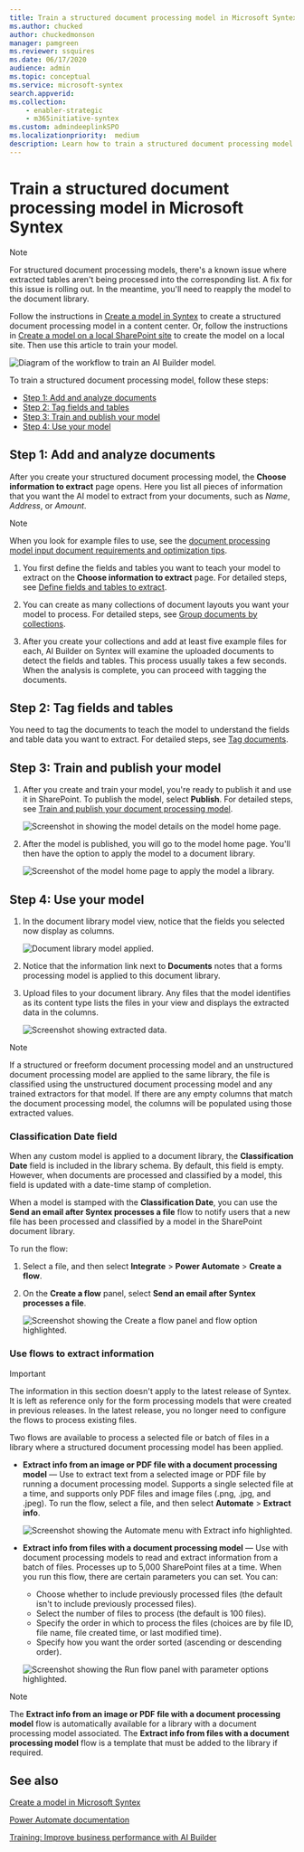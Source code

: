 ```yaml
---
title: Train a structured document processing model in Microsoft Syntex
ms.author: chucked
author: chuckedmonson
manager: pamgreen
ms.reviewer: ssquires
ms.date: 06/17/2020
audience: admin
ms.topic: conceptual
ms.service: microsoft-syntex
search.appverid: 
ms.collection: 
    - enabler-strategic
    - m365initiative-syntex
ms.custom: admindeeplinkSPO
ms.localizationpriority:  medium
description: Learn how to train a structured document processing model in Microsoft Syntex.
---
```


# Train a structured document processing model in Microsoft Syntex

> [!NOTE]
> For structured document processing models, there's a known issue where extracted tables aren't being processed into the corresponding list. A fix for this issue is rolling out. In the meantime, you'll need to reapply the model to the document library.

<!---
</br>

> [!VIDEO https://www.microsoft.com/videoplayer/embed/RE4GnhN]  

</br>


Using [AI Builder](/ai-builder/overview)—a feature in Microsoft Power Apps—Syntex users can create a [structured document processing](form-processing-overview.md) model directly from a SharePoint document library. 
--->

Follow the instructions in [Create a model in Syntex](create-syntex-model.md) to create a structured document processing model in a content center. Or, follow the instructions in [Create a model on a local SharePoint site](create-local-model.md) to create the model on a local site. Then use this article to train your model.

![Diagram of the workflow to train an AI Builder model.](../media/content-understanding/train-aib-model.png)

To train a structured document processing model, follow these steps:

 - [Step 1: Add and analyze documents](#step-1-add-and-analyze-documents)
 - [Step 2: Tag fields and tables](#step-2-tag-fields-and-tables)
 - [Step 3: Train and publish your model](#step-3-train-and-publish-your-model)
 - [Step 4: Use your model](#step-4-use-your-model)

## Step 1: Add and analyze documents

After you create your structured document processing model, the **Choose information to extract** page opens. Here you list all pieces of information that you want the AI model to extract from your documents, such as *Name*, *Address*, or *Amount*. 

> [!NOTE]
> When you look for example files to use, see the [document processing model input document requirements and optimization tips](/ai-builder/form-processing-model-requirements). 
 
1. You first define the fields and tables you want to teach your model to extract on the **Choose information to extract** page. For detailed steps, see [Define fields and tables to extract](/ai-builder/create-form-processing-model#define-fields-and-tables-to-extract). 

2.  You can create as many collections of document layouts you want your model to process. For detailed steps, see [Group documents by collections](/ai-builder/create-form-processing-model#group-documents-by-collections). 

3. After you create your collections and add at least five example files for each, AI Builder on Syntex will examine the uploaded documents to detect the fields and tables. This process usually takes a few seconds. When the analysis is complete, you can proceed with tagging the documents.

## Step 2: Tag fields and tables

You need to tag the documents to teach the model to understand the fields and table data you want to extract. For detailed steps, see [Tag documents](/ai-builder/create-form-processing-model#tag-documents).

## Step 3: Train and publish your model

1. After you create and train your model, you're ready to publish it and use it in SharePoint. To publish the model, select **Publish**. For detailed steps, see [Train and publish your document processing model](/ai-builder/form-processing-train). 

    ![Screenshot in showing the model details on the model home page.](../media/content-understanding/ai-builder-create-a-flow-1.png)

2. After the model is published, you will go to the model home page. You'll then have the option to apply the model to a document library.

    ![Screenshot of the model home page to apply the model a library.](../media/content-understanding/ai-builder-apply-model.png)

## Step 4: Use your model

1. In the document library model view, notice that the fields you selected now display as columns.

    ![Document library model applied.](../media/content-understanding/doc-lib-view.png)

2. Notice that the information link next to **Documents** notes that a forms processing model is applied to this document library.
<!---
    ![Info button.](../media/content-understanding/info-button.png)  
--->
3. Upload files to your document library. Any files that the model identifies as its content type lists the files in your view and displays the extracted data in the columns.

    ![Screenshot showing extracted data.](../media/content-understanding/doc-lib-done.png) 

> [!NOTE]
> If a structured or freeform document processing model and an unstructured document processing model are applied to the same library, the file is classified using the unstructured document processing model and any trained extractors for that model. If there are any empty columns that match the document processing model, the columns will be populated using those extracted values.

### Classification Date field

When any custom model is applied to a document library, the **Classification Date** field is included in the library schema. By default, this field is empty. However, when documents are processed and classified by a model, this field is updated with a date-time stamp of completion. 

When a model is stamped with the **Classification Date**, you can use the **Send an email after Syntex processes a file** flow to notify users that a new file has been processed and classified by a model in the SharePoint document library.

To run the flow:

1. Select a file, and then select **Integrate** > **Power Automate** > **Create a flow**.

2. On the **Create a flow** panel, select **Send an email after Syntex processes a file**.

    ![Screenshot showing the Create a flow panel and flow option highlighted.](../media/content-understanding/integrate-create-flow.png) 

### Use flows to extract information

> [!IMPORTANT]
> The information in this section doesn't apply to the latest release of Syntex. It is left as reference only for the form processing models that were created in previous releases. In the latest release, you no longer need to configure the flows to process existing files.

Two flows are available to process a selected file or batch of files in a library where a structured document processing model has been applied.

- **Extract info from an image or PDF file with a document processing model** — Use to extract text from a selected image or PDF file by running a document processing model. Supports a single selected file at a time, and supports only PDF files and image files (.png, .jpg, and .jpeg). To run the flow, select a file, and then select **Automate** > **Extract info**.

    ![Screenshot showing the Automate menu with Extract info highlighted.](../media/content-understanding/automate-extract-info.png)  

- **Extract info from files with a document processing model** — Use with document processing models to read and extract information from a batch of files. Processes up to 5,000 SharePoint files at a time. When you run this flow, there are certain parameters you can set. You can:

    - Choose whether to include previously processed files (the default isn't to include previously processed files).
    - Select the number of files to process (the default is 100 files).
    - Specify the order in which to process the files (choices are by file ID, file name, file created time, or last modified time).
    - Specify how you want the order sorted (ascending or descending order).

    ![Screenshot showing the Run flow panel with parameter options highlighted.](../media/content-understanding/run-flow-panel.png)  
    
> [!NOTE]
> The **Extract info from an image or PDF file with a document processing model** flow is automatically available for a library with a document processing model associated. The **Extract info from files with a document processing model** flow is a template that must be added to the library if required.

## See also

[Create a model in Microsoft Syntex](create-syntex-model.md)

[Power Automate documentation](/power-automate/)

[Training: Improve business performance with AI Builder](/training/paths/improve-business-performance-ai-builder/?source=learn)
